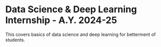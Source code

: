 # Data Science & Deep Learning Internship - A.Y. 2024-25
This covers basics of data science and deep learning for betterment of students.
